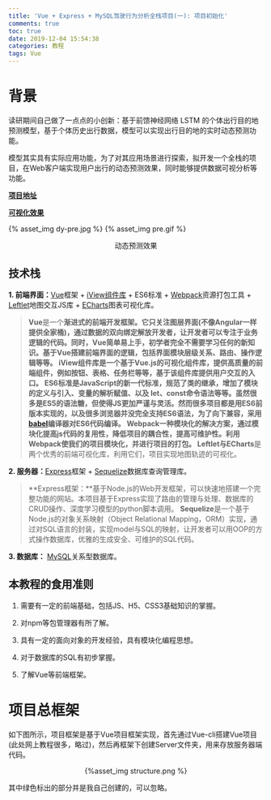 ```yaml
---
title: 'Vue + Express + MySQL驾驶行为分析全栈项目(一): 项目初始化'
comments: true
toc: true
date: 2019-12-04 15:54:38
categories: 教程
tags: Vue
---
```


# 背景

读研期间自己做了一点点的小创新：基于前馈神经网络 LSTM 的个体出行目的地预测模型，基于个体历史出行数据，模型可以实现出行目的地的实时动态预测功能。

模型其实具有实际应用功能，为了对其应用场景进行探索，拟开发一个全栈的项目，在Web客户端实现用户出行的动态预测效果，同时能够提供数据可视分析等功能。

**[项目地址](https://github.com/SUNYunZeng/AIforDriving)**

**[可视化效果](http://geoai.sunyunzeng.com/)**

{% asset_img dy-pre.jpg %}
{% asset_img pre.gif %}
<center>动态预测效果</center>

## 技术栈

**1. 前端界面：**[Vue](https://cn.vuejs.org/)框架 + [iView组件库](https://www.iviewui.com/) + ES6标准 + [Webpack](https://www.webpackjs.com/)资源打包工具 + [Leftlet](https://leafletjs.com/)地图交互JS库 + [ECharts](https://www.echartsjs.com/zh/index.html)图表可视化库。

> **Vue**是一个**渐进式的前端开发框架。**它只关注图层界面(不像Angular一样提供全家桶)，通过数据的双向绑定解放开发者，让开发者可以专注于业务逻辑的代码。同时，Vue简单易上手，初学者完全不需要学习任何的新知识。基于Vue搭建前端界面的逻辑，包括界面模块层级关系、路由、操作逻辑等等。
> **iView组件库**是一个基于Vue.js的可视化组件库，提供高质量的前端组件，例如按钮、表格、任务栏等等，基于该组件库提供用户交互的入口。
> **ES6标准**是JavaScript的新一代标准，规范了类的继承，增加了模块的定义与引入、变量的解析赋值、以及 **let、const**命令语法等等。虽然很多是ES5的语法糖，但使得JS更加严谨与灵活。然而很多项目都是用ES6前版本实现的，以及很多浏览器并没完全支持ES6语法，为了向下兼容，采用[babel](https://www.babeljs.cn/)编译器对ES6代码编译。
> **Webpack**一种模块化的解决方案，通过模块化提高js代码的复用性，降低项目的耦合性，提高可维护性。利用Webpack使我们的项目模块化，并进行项目的打包。
> **Leftlet**与**ECharts**是两个优秀的前端可视化库，利用它们，项目实现地图轨迹的可视化。

**2. 服务器：**[Express](http://www.expressjs.com.cn/)框架 + [Sequelize](https://sequelize.org/)数据库查询管理库。

> **Express框架：**基于Node.js的Web开发框架，可以快速地搭建一个完整功能的网站。本项目基于Express实现了路由的管理与处理、数据库的CRUD操作、深度学习模型的python脚本调用。
> **Sequelize**是一个基于Node.js的对象关系映射（Object Relational Mapping，ORM）实现，通过对SQL语言的封装，实现model与SQL的映射，让开发者可以用OOP的方式操作数据库，优雅的生成安全、可维护的SQL代码。

**3. 数据库：** [MySQL](https://www.mysql.com/)关系型数据库。

## 本教程的食用准则

1. 需要有一定的前端基础，包括JS、H5、CSS3基础知识的掌握。

2. 对npm等包管理器有所了解。

3. 具有一定的面向对象的开发经验，具有模块化编程思想。

4. 对于数据库的SQL有初步掌握。

5. 了解Vue等前端框架。

# 项目总框架

如下图所示，项目框架是基于Vue项目框架实现，首先通过Vue-cli搭建Vue项目(此处网上教程很多，略过)，然后再框架下创建Server文件夹，用来存放服务器端代码。

<center>{%asset_img structure.png %}</center>

其中绿色标出的部分并是我自己创建的，可以忽略。

